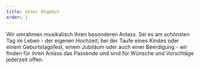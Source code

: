 ```yaml
---
title: Unser Angebot
order: 1
---
```

Wir umrahmen musikalisch Ihren besonderen Anlass. Sei es am schönsten Tag im Leben - der eigenen Hochzeit, bei der Taufe eines Kindes oder einem Geburtstagsfest, einem Jubiläum oder auch einer Beerdigung - wir finden für ihren Anlass das Passende und sind für Wünsche und Vorschläge jederzeit offen.
